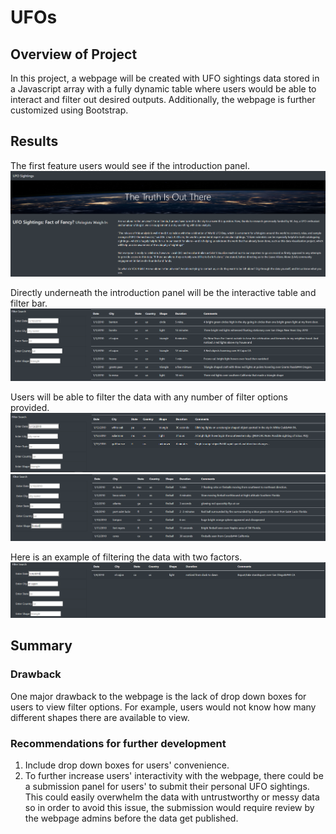 # UFOs

## Overview of Project
In this project, a webpage will be created with UFO sightings data stored in a Javascript array with a fully dynamic table where users would be able to interact and filter out desired outputs.  Additionally, the webpage is further customized using Bootstrap.

## Results
The first feature users would see if the introduction panel.
![page_introduction](https://github.com/junepwk/UFOs/blob/main/Resources/page_introduction.png)

Directly underneath the introduction panel will be the interactive table and filter bar.
![page_filter_bar](https://github.com/junepwk/UFOs/blob/main/Resources/page_filter_bar.png)

Users will be able to filter the data with any number of filter options provided.
![date_filter](https://github.com/junepwk/UFOs/blob/main/Resources/date_filter.png)
![shape_filter](https://github.com/junepwk/UFOs/blob/main/Resources/shape_filter.png)

Here is an example of filtering the data with two factors.
![multi_filter](https://github.com/junepwk/UFOs/blob/main/Resources/multi_filter.png)

## Summary
### Drawback
One major drawback to the webpage is the lack of drop down boxes for users to view filter options.  For example, users would not know how many different shapes there are available to view. 

### Recommendations for further development
1. Include drop down boxes for users' convenience.
2. To further increase users' interactivity with the webpage, there could be a submission panel for users' to submit their personal UFO sightings.  This could easily overwhelm the data with untrustworthy or messy data so in order to avoid this issue, the submission would require review by the webpage admins before the data get published.
